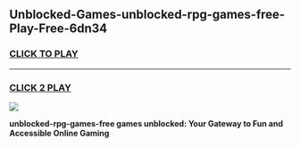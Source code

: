 
## Unblocked-Games-unblocked-rpg-games-free-Play-Free-6dn34
<h3>
<a href="https://premium76.site?title=unblocked-rpg-games-free&ref=20A">CLICK TO PLAY</a></h3>
<hr>

<h3>
<a href="https://premium76.site?title=unblocked-rpg-games-free&ref=20A">CLICK 2 PLAY</a>
  
</h3>

<a href="https://premium76.site?title=unblocked-rpg-games-free&ref=20A"><img src="https://clearcache.store/games.png"></a>


**unblocked-rpg-games-free games unblocked: Your Gateway to Fun and Accessible Online Gaming**
